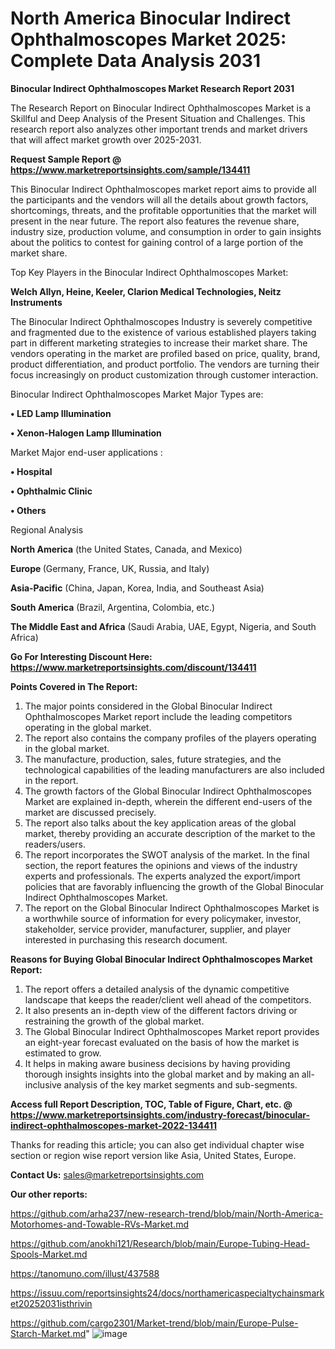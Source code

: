 # North America Binocular Indirect Ophthalmoscopes Market 2025: Complete Data Analysis 2031

<strong>Binocular Indirect Ophthalmoscopes Market Research Report 2031</strong>

The Research Report on Binocular Indirect Ophthalmoscopes Market is a Skillful and Deep Analysis of the Present Situation and Challenges. This research report also analyzes other important trends and market drivers that will affect market growth over 2025-2031.

<strong>Request Sample Report @ <a href=https://www.marketreportsinsights.com/sample/134411>https://www.marketreportsinsights.com/sample/134411</a></strong>

This Binocular Indirect Ophthalmoscopes market report aims to provide all the participants and the vendors will all the details about growth factors, shortcomings, threats, and the profitable opportunities that the market will present in the near future. The report also features the revenue share, industry size, production volume, and consumption in order to gain insights about the politics to contest for gaining control of a large portion of the market share.

Top Key Players in the Binocular Indirect Ophthalmoscopes Market:

<strong>Welch Allyn, Heine, Keeler, Clarion Medical Technologies, Neitz Instruments</strong>

The Binocular Indirect Ophthalmoscopes Industry is severely competitive and fragmented due to the existence of various established players taking part in different marketing strategies to increase their market share. The vendors operating in the market are profiled based on price, quality, brand, product differentiation, and product portfolio. The vendors are turning their focus increasingly on product customization through customer interaction.

Binocular Indirect Ophthalmoscopes Market Major Types are:

<strong>• LED Lamp Illumination

• Xenon-Halogen Lamp Illumination</strong>

Market Major end-user applications :

<strong>• Hospital

• Ophthalmic Clinic

• Others</strong>

Regional Analysis

</u><strong><b>North America</b></strong> (the United States, Canada, and Mexico)

<strong><b>Europe </b></strong>(Germany, France, UK, Russia, and Italy)

<strong><b>Asia-Pacific</b></strong> (China, Japan, Korea, India, and Southeast Asia)

<strong><b>South America</b></strong> (Brazil, Argentina, Colombia, etc.)

<strong><b>The Middle East and Africa</b></strong> (Saudi Arabia, UAE, Egypt, Nigeria, and South Africa)

<strong>Go For Interesting Discount Here: <a href=https://www.marketreportsinsights.com/discount/134411>https://www.marketreportsinsights.com/discount/134411</a></strong>

<strong>Points Covered in The Report:</strong>
<ol>
  <li>The major points considered in the Global Binocular Indirect Ophthalmoscopes Market report include the leading competitors operating in the global market.</li>
  <li>The report also contains the company profiles of the players operating in the global market.</li>
  <li>The manufacture, production, sales, future strategies, and the technological capabilities of the leading manufacturers are also included in the report.</li>
  <li>The growth factors of the Global Binocular Indirect Ophthalmoscopes Market are explained in-depth, wherein the different end-users of the market are discussed precisely.</li>
  <li>The report also talks about the key application areas of the global market, thereby providing an accurate description of the market to the readers/users.</li>
  <li>The report incorporates the SWOT analysis of the market. In the final section, the report features the opinions and views of the industry experts and professionals. The experts analyzed the export/import policies that are favorably influencing the growth of the Global Binocular Indirect Ophthalmoscopes Market.</li>
  <li>The report on the Global Binocular Indirect Ophthalmoscopes Market is a worthwhile source of information for every policymaker, investor, stakeholder, service provider, manufacturer, supplier, and player interested in purchasing this research document.</li>
</ol>
<strong>Reasons for Buying Global Binocular Indirect Ophthalmoscopes Market Report:</strong>

<ol>
  <li>The report offers a detailed analysis of the dynamic competitive landscape that keeps the reader/client well ahead of the competitors.</li>
  <li>It also presents an in-depth view of the different factors driving or restraining the growth of the global market.</li>
  <li>The Global Binocular Indirect Ophthalmoscopes Market report provides an eight-year forecast evaluated on the basis of how the market is estimated to grow.</li>
  <li>It helps in making aware business decisions by having providing thorough insights insights into the global market and by making an all-inclusive analysis of the key market segments and sub-segments.</li>
</ol>
<strong>Access full Report Description, TOC, Table of Figure, Chart, etc. @ <a href=https://www.marketreportsinsights.com/industry-forecast/binocular-indirect-ophthalmoscopes-market-2022-134411>https://www.marketreportsinsights.com/industry-forecast/binocular-indirect-ophthalmoscopes-market-2022-134411</a></strong>


Thanks for reading this article; you can also get individual chapter wise section or region wise report version like Asia, United States, Europe.

<strong>Contact Us:</strong>
sales@marketreportsinsights.com

<strong>Our other reports:</strong>

<a href=https://github.com/arha237/new-research-trend/blob/main/North-America-Motorhomes-and-Towable-RVs-Market.md>https://github.com/arha237/new-research-trend/blob/main/North-America-Motorhomes-and-Towable-RVs-Market.md</a>

<a href=https://github.com/anokhi121/Research/blob/main/Europe-Tubing-Head-Spools-Market.md>https://github.com/anokhi121/Research/blob/main/Europe-Tubing-Head-Spools-Market.md</a>

<a href=https://tanomuno.com/illust/437588>https://tanomuno.com/illust/437588</a>

<a href=https://issuu.com/reportsinsights24/docs/northamericaspecialtychainsmarket20252031isthrivin>https://issuu.com/reportsinsights24/docs/northamericaspecialtychainsmarket20252031isthrivin</a>

<a href=https://github.com/cargo2301/Market-trend/blob/main/Europe-Pulse-Starch-Market.md>https://github.com/cargo2301/Market-trend/blob/main/Europe-Pulse-Starch-Market.md</a>"
![image](https://github.com/user-attachments/assets/a7361291-9de9-4439-903d-7532fbf8b601)
